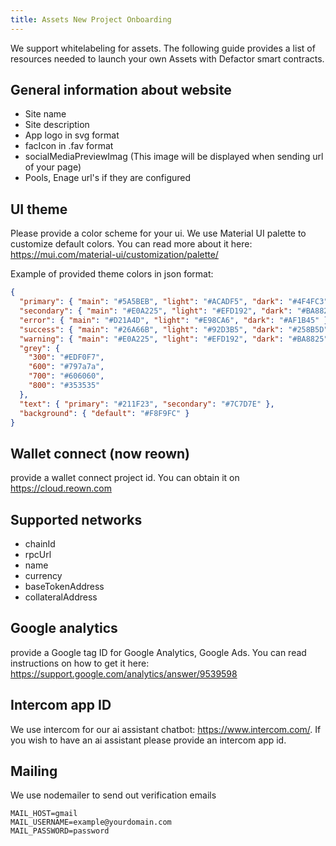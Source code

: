 ```yaml
---
title: Assets New Project Onboarding
---
```


We support whitelabeling for assets. The following guide provides a list of resources needed to launch your own Assets with Defactor smart contracts.

## General information about website

- Site name
- Site description
- App logo in svg format
- facIcon in .fav format
- socialMediaPreviewImag (This image will be displayed when sending url of your page)
- Pools, Enage url's if they are configured

## UI theme

Please provide a color scheme for your ui. We use Material UI palette to customize default colors. You can read more about it here: https://mui.com/material-ui/customization/palette/

Example of provided theme colors in json format:

```json
{
  "primary": { "main": "#5A5BEB", "light": "#ACADF5", "dark": "#4F4FC3" },
  "secondary": { "main": "#E0A225", "light": "#EFD192", "dark": "#BA8825" },
  "error": { "main": "#D21A4D", "light": "#E98CA6", "dark": "#AF1B45" },
  "success": { "main": "#26A66B", "light": "#92D3B5", "dark": "#258B5D" },
  "warning": { "main": "#E0A225", "light": "#EFD192", "dark": "#BA8825" },
  "grey": {
    "300": "#EDF0F7",
    "600": "#797a7a",
    "700": "#606060",
    "800": "#353535"
  },
  "text": { "primary": "#211F23", "secondary": "#7C7D7E" },
  "background": { "default": "#F8F9FC" }
}
```

## Wallet connect (now reown)

provide a wallet connect project id. You can obtain it on https://cloud.reown.com

## Supported networks

- chainId
- rpcUrl
- name
- currency
- baseTokenAddress
- collateralAddress

## Google analytics

provide a Google tag ID for Google Analytics, Google Ads. You can read instructions on how to get it here:
https://support.google.com/analytics/answer/9539598

## Intercom app ID

We use intercom for our ai assistant chatbot: https://www.intercom.com/.
If you wish to have an ai assistant please provide an intercom app id.

## Mailing

We use nodemailer to send out verification emails

```
MAIL_HOST=gmail
MAIL_USERNAME=example@yourdomain.com
MAIL_PASSWORD=password
```
